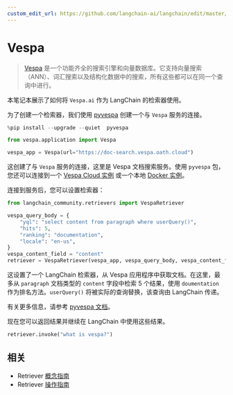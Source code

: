 ```yaml
---
custom_edit_url: https://github.com/langchain-ai/langchain/edit/master/docs/docs/integrations/retrievers/vespa.ipynb
---
```


# Vespa

>[Vespa](https://vespa.ai/) 是一个功能齐全的搜索引擎和向量数据库。它支持向量搜索（ANN）、词汇搜索以及结构化数据中的搜索，所有这些都可以在同一个查询中进行。

本笔记本展示了如何将 `Vespa.ai` 作为 LangChain 的检索器使用。

为了创建一个检索器，我们使用 [pyvespa](https://pyvespa.readthedocs.io/en/latest/index.html) 创建一个与 `Vespa` 服务的连接。

```python
%pip install --upgrade --quiet  pyvespa
```

```python
from vespa.application import Vespa

vespa_app = Vespa(url="https://doc-search.vespa.oath.cloud")
```

这创建了与 `Vespa` 服务的连接，这里是 Vespa 文档搜索服务。使用 `pyvespa` 包，您还可以连接到一个
[Vespa Cloud 实例](https://pyvespa.readthedocs.io/en/latest/deploy-vespa-cloud.html)
或一个本地
[Docker 实例](https://pyvespa.readthedocs.io/en/latest/deploy-docker.html)。

连接到服务后，您可以设置检索器：

```python
from langchain_community.retrievers import VespaRetriever

vespa_query_body = {
    "yql": "select content from paragraph where userQuery()",
    "hits": 5,
    "ranking": "documentation",
    "locale": "en-us",
}
vespa_content_field = "content"
retriever = VespaRetriever(vespa_app, vespa_query_body, vespa_content_field)
```

这设置了一个 LangChain 检索器，从 Vespa 应用程序中获取文档。在这里，最多从 `paragraph` 文档类型的 `content` 字段中检索 5 个结果，使用 `doumentation` 作为排名方法。`userQuery()` 将被实际的查询替换，该查询由 LangChain 传递。

有关更多信息，请参考 [pyvespa 文档](https://pyvespa.readthedocs.io/en/latest/getting-started-pyvespa.html#Query)。

现在您可以返回结果并继续在 LangChain 中使用这些结果。

```python
retriever.invoke("what is vespa?")
```

## 相关

- Retriever [概念指南](/docs/concepts/#retrievers)
- Retriever [操作指南](/docs/how_to/#retrievers)